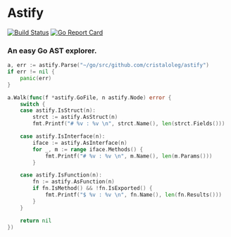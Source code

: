 # Astify

[![Build Status](https://travis-ci.org/cristaloleg/astify.svg?branch=master)](https://travis-ci.org/cristaloleg/astify)
[![Go Report Card](https://goreportcard.com/badge/github.com/cristaloleg/astify)](https://goreportcard.com/report/github.com/cristaloleg/astify)

### An easy Go AST explorer.

```go
a, err := astify.Parse("~/go/src/github.com/cristaloleg/astify")
if err != nil {
    panic(err)
}

a.Walk(func(f *astify.GoFile, n astify.Node) error {
    switch {
    case astify.IsStruct(n):
        strct := astify.AsStruct(n)
        fmt.Printf("# %v : %v \n", strct.Name(), len(strct.Fields()))

    case astify.IsInterface(n):
        iface := astify.AsInterface(n)
        for _, m := range iface.Methods() {
            fmt.Printf("# %v : %v \n", m.Name(), len(m.Params()))
        }

    case astify.IsFunction(n):
        fn := astify.AsFunction(n)
        if fn.IsMethod() && !fn.IsExported() {
            fmt.Printf("$ %v : %v \n", fn.Name(), len(fn.Results()))
        }
    }

    return nil
})
```
